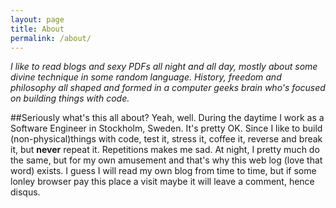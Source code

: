 ```yaml
---
layout: page
title: About
permalink: /about/
---
```


*I like to read blogs and sexy PDFs all night and all day, mostly about some divine technique in some random language.
History, freedom and philosophy all shaped and formed in a computer geeks brain who's focused on building things with code.*

##Seriously what's this all about?
Yeah, well. During the daytime I work as a Software Engineer in Stockholm, Sweden.
It's pretty OK. Since I like to build (non-physical)things with code, test it, stress it, coffee it, reverse and break it, but **never** repeat it. Repetitions makes me sad.
At night, I pretty much do the same, but for my own amusement and that's why this web log (love that word) exists.
I guess I will read my own blog from time to time, but if some lonley browser pay this place a visit maybe it will leave a comment, hence disqus.
